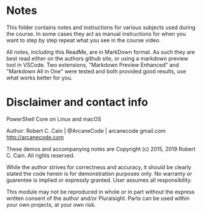 # Notes

This folder contains notes and instructions for various subjects used during the course. In some cases they act as manual instructions for when you want to step by step repeat what you see in the course video. 

All notes, including this ReadMe, are in MarkDown format. As such they are best read either on the authors github site, or using a markdown preview tool in VSCode. Two extensions, "Markdown Preview Enhanced" and "Markdown All in One" were tested and both provided good results, use what works better for you. 

# Disclaimer and contact info
PowerShell Core on Linux and macOS
  
Author: Robert C. Cain | @ArcaneCode | arcanecode <at> gmail.com
        http://arcanecode.com
 
These demos and accompanying notes are Copyright (c) 2015, 2019 Robert C. Cain. All rights reserved.

While the author strives for correctness and accuracy, it should be clearly stated the code herein is for demonstration purposes only. No warranty or guarentee is implied or expressly granted. User assumes all responsibility.

This module may not be reproduced in whole or in part without the express written consent of the author and/or Pluralsight. Parts can be used within your own projects, at your own risk.